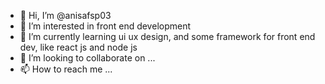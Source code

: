 - 👋 Hi, I’m @anisafsp03
- 👀 I’m interested in front end development
- 🌱 I’m currently learning ui ux design, and some framework for front end dev, like react js and node js
- 💞️ I’m looking to collaborate on ...
- 📫 How to reach me ...

<!---
anisafsp03/anisafsp03 is a ✨ special ✨ repository because its `README.md` (this file) appears on your GitHub profile.
You can click the Preview link to take a look at your changes.
--->

